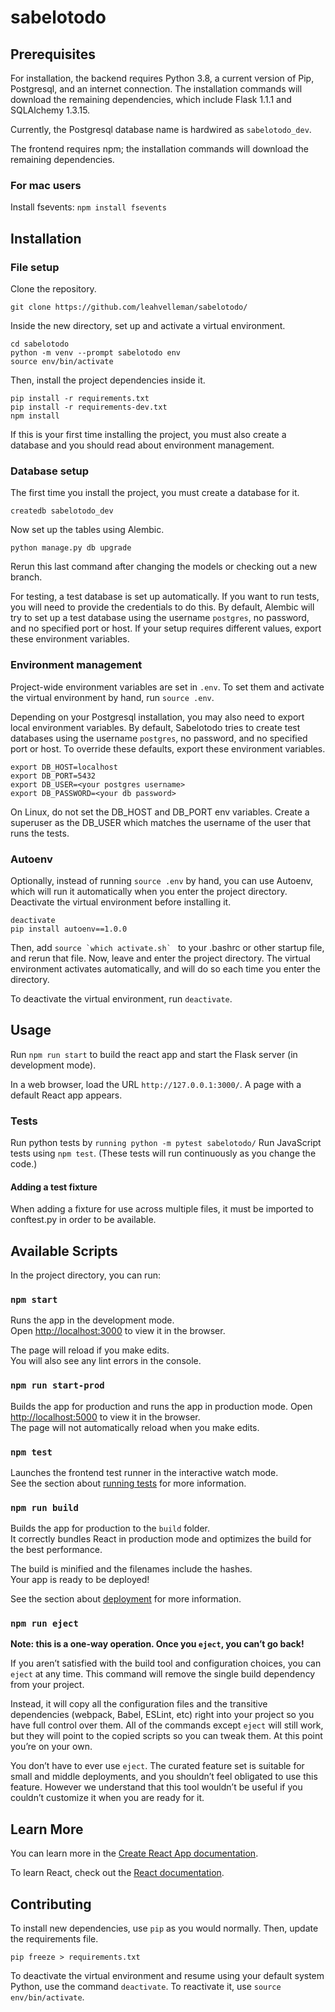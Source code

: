 # sabelotodo

## Prerequisites

For installation, the backend requires Python 3.8, a current version of Pip, Postgresql, and an internet connection. 
The installation commands will download the remaining dependencies, which include Flask 1.1.1 and SQLAlchemy 1.3.15.

Currently, the Postgresql database name is hardwired as `sabelotodo_dev`.

The frontend requires npm; the installation commands will download the remaining dependencies.

### For mac users
Install fsevents: `npm install fsevents`

## Installation

### File setup

Clone the repository. 
```
git clone https://github.com/leahvelleman/sabelotodo/
```
Inside the new directory, set up and activate a virtual environment.
```
cd sabelotodo
python -m venv --prompt sabelotodo env
source env/bin/activate
```
Then, install the project dependencies inside it.
```
pip install -r requirements.txt
pip install -r requirements-dev.txt
npm install
```

If this is your first time installing the project, you must also create a database and
you should read about environment management.

### Database setup

The first time you install the project, you must create a database for it.
```
createdb sabelotodo_dev
```
Now set up the tables using Alembic. 
```
python manage.py db upgrade
```
Rerun this last command after changing the models or checking out a new branch.

For testing, a test database is set up automatically. If you want to run tests, you will need to provide the credentials to do this. By default, Alembic will try to set up a 
test database using the username `postgres`, no password, and no specified port or host. If your setup requires different values, export these environment variables.


### Environment management

Project-wide environment variables are set in `.env`. To set them and activate
the virtual environment by hand, run `source .env`.

Depending on your Postgresql installation, you may also need to export local environment variables.
By default, Sabelotodo tries to create test databases using the username `postgres`, no password,
and no specified port or host. To override these defaults, export these environment variables.
```
export DB_HOST=localhost
export DB_PORT=5432
export DB_USER=<your postgres username>
export DB_PASSWORD=<your db password>
```
On Linux, do not set the DB_HOST and DB_PORT env variables. Create a superuser
as the DB_USER which matches the username of the user that runs the tests.

### Autoenv

Optionally, instead of running `source .env` by hand, you can use Autoenv, which will run it
automatically when you enter the project directory. Deactivate the virtual environment before
installing it.
```
deactivate
pip install autoenv==1.0.0
```
Then, add ``source `which activate.sh` `` to your .bashrc or other startup
file, and rerun that file. Now, leave and enter the project directory.
The virtual environment activates automatically, and will do so each time
you enter the directory.

To deactivate the virtual environment, run `deactivate`.



## Usage

Run `npm run start` to build the react app and start the Flask server (in development mode).

In a web browser, load the URL `http://127.0.0.1:3000/`. A page with a default React app appears.

### Tests
Run python tests by `running python -m pytest sabelotodo/`
Run JavaScript tests using `npm test`. (These tests will run continuously as you change the code.)

#### Adding a test fixture
When adding a fixture for use across multiple files, it must be imported to conftest.py in order to be available.

## Available Scripts

In the project directory, you can run:

### `npm start`

Runs the app in the development mode.<br />
Open [http://localhost:3000](http://localhost:3000) to view it in the browser.

The page will reload if you make edits.<br />
You will also see any lint errors in the console.

### `npm run start-prod`

Builds the app for production and runs the app in production mode. Open [http://localhost:5000](http://localhost:5000) to view it in the browser.<br />
The page will not automatically reload when you make edits.

### `npm test`

Launches the frontend test runner in the interactive watch mode.<br />
See the section about [running tests](https://facebook.github.io/create-react-app/docs/running-tests) for more information.

### `npm run build`

Builds the app for production to the `build` folder.<br />
It correctly bundles React in production mode and optimizes the build for the best performance.

The build is minified and the filenames include the hashes.<br />
Your app is ready to be deployed!

See the section about [deployment](https://facebook.github.io/create-react-app/docs/deployment) for more information.

### `npm run eject`

**Note: this is a one-way operation. Once you `eject`, you can’t go back!**

If you aren’t satisfied with the build tool and configuration choices, you can `eject` at any time. This command will remove the single build dependency from your project.

Instead, it will copy all the configuration files and the transitive dependencies (webpack, Babel, ESLint, etc) right into your project so you have full control over them. All of the commands except `eject` will still work, but they will point to the copied scripts so you can tweak them. At this point you’re on your own.

You don’t have to ever use `eject`. The curated feature set is suitable for small and middle deployments, and you shouldn’t feel obligated to use this feature. However we understand that this tool wouldn’t be useful if you couldn’t customize it when you are ready for it.

## Learn More

You can learn more in the [Create React App documentation](https://facebook.github.io/create-react-app/docs/getting-started).

To learn React, check out the [React documentation](https://reactjs.org/).

## Contributing

To install new dependencies, use `pip` as you would normally. Then, update the requirements file.
```
pip freeze > requirements.txt
```
To deactivate the virtual environment and resume using your default system Python, use the command `deactivate`. To reactivate it, use `source env/bin/activate`.
